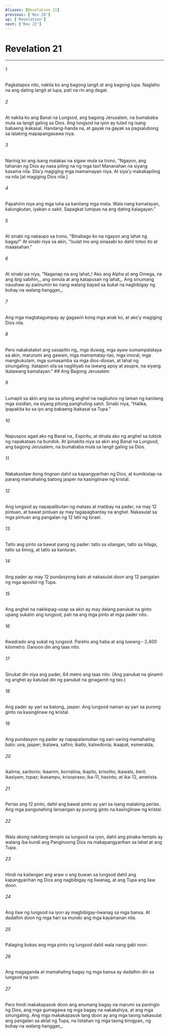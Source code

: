 ```yaml
---
Aliases: [Revelation 21]
previous: ['Rev 20']
up: ['Revelation']
next: ['Rev 22']
---
```

# Revelation 21

***






















###### 1 










Pagkatapos nito, nakita ko ang bagong langit at ang bagong lupa. Naglaho na ang dating langit at lupa, pati na rin ang dagat. 





















###### 2 










At nakita ko ang Banal na Lungsod, ang bagong Jerusalem, na bumababa mula sa langit galing sa Dios. Ang lungsod na iyon ay tulad ng isang babaeng ikakasal. Handang-handa na, at gayak na gayak sa pagsalubong sa lalaking mapapangasawa niya. 





















###### 3 










Narinig ko ang isang malakas na sigaw mula sa trono, "Ngayon, ang tahanan ng Dios ay nasa piling na ng mga tao! Mananahan na siyang kasama nila. Silaʼy magiging mga mamamayan niya. At siyaʼy makakapiling na nila [at magiging Dios nila.] 





















###### 4 










Papahirin niya ang mga luha sa kanilang mga mata. Wala nang kamatayan, kalungkutan, iyakan o sakit. Sapagkat lumipas na ang dating kalagayan." 





















###### 5 










At sinabi ng nakaupo sa trono, "Binabago ko na ngayon ang lahat ng bagay!" At sinabi niya sa akin, "Isulat mo ang sinasabi ko dahil totoo ito at maaasahan." 





















###### 6 










At sinabi pa niya, "Naganap na ang lahat_! Ako ang Alpha at ang Omega, na ang ibig sabihin,_ ang simula at ang katapusan ng lahat_. Ang sinumang nauuhaw ay paiinumin ko nang walang bayad sa bukal na nagbibigay ng buhay na walang hanggan_. 





















###### 7 










Ang mga magtatagumpay ay gagawin kong mga anak ko, at akoʼy magiging Dios nila. 





















###### 8 










Pero nakakatakot ang sasapitin ng_ mga duwag, mga ayaw sumampalataya sa akin, marurumi ang gawain, mga mamamatay-tao, mga imoral, mga mangkukulam, mga sumasamba sa mga dios-diosan, at lahat ng sinungaling. Itatapon sila sa nagliliyab na lawang apoy at asupre, na siyang ikalawang kamatayan." ## Ang Bagong Jerusalem 





















###### 9 










Lumapit sa akin ang isa sa pitong anghel na nagbuhos ng laman ng kanilang mga sisidlan, na siyang pitong panghuling salot. Sinabi niya, "Halika, ipapakita ko sa iyo ang babaeng ikakasal sa Tupa." 





















###### 10 










Napuspos agad ako ng Banal na_ Espiritu, at dinala ako ng anghel sa tuktok ng napakataas na bundok. At ipinakita niya sa akin ang Banal na Lungsod, ang bagong Jerusalem, na bumababa mula sa langit galing sa Dios. 





















###### 11 










Nakakasilaw itong tingnan dahil sa kapangyarihan ng Dios, at kumikislap na parang mamahaling batong jasper na kasinglinaw ng kristal. 





















###### 12 










Ang lungsod ay napapalibutan ng mataas at matibay na pader, na may 12 pintuan, at bawat pintuan ay may tagapagbantay na anghel. Nakasulat sa mga pintuan ang pangalan ng 12 lahi ng Israel. 





















###### 13 










Tatlo ang pinto sa bawat panig ng pader: tatlo sa silangan, tatlo sa hilaga, tatlo sa timog, at tatlo sa kanluran. 





















###### 14 










Ang pader ay may 12 pundasyong bato at nakasulat doon ang 12 pangalan ng mga apostol ng Tupa. 





















###### 15 










Ang anghel na nakikipag-usap sa akin ay may dalang panukat na ginto upang sukatin ang lungsod, pati na ang mga pinto at mga pader nito. 





















###### 16 










Kwadrado ang sukat ng lungsod. Pareho ang haba at ang luwang – 2,400 kilometro. Ganoon din ang taas nito. 





















###### 17 










Sinukat din niya ang pader, 64 metro ang taas nito. (Ang panukat na ginamit ng anghel ay katulad din ng panukat na ginagamit ng tao.) 





















###### 18 










Ang pader ay yari sa batong_ jasper. Ang lungsod naman ay yari sa purong ginto na kasinglinaw ng kristal. 





















###### 19 










Ang pundasyon ng pader ay napapalamutian ng sari-saring mamahaling bato: una, jasper; ikalawa, safiro; ikatlo, kalsedonia; ikaapat, esmeralda; 





















###### 20 










ikalima, sardonix; ikaanim, kornalina; ikapito, krisolito; ikawalo, beril; ikasiyam, topaz; ikasampu, krisopraso; ika-11, hasinto; at ika-12, ametista. 





















###### 21 










Perlas ang 12 pinto, dahil ang bawat pinto ay yari sa isang malaking perlas. Ang mga pangunahing lansangan ay purong ginto na kasinglinaw ng kristal. 





















###### 22 










Wala akong nakitang templo sa lungsod na iyon, dahil ang pinaka-templo ay walang iba kundi ang Panginoong Dios na makapangyarihan sa lahat at ang Tupa. 





















###### 23 










Hindi na kailangan ang araw o ang buwan sa lungsod dahil ang kapangyarihan ng Dios ang nagbibigay ng liwanag, at ang Tupa ang ilaw doon. 





















###### 24 










Ang ilaw ng lungsod na iyon ay magbibigay-liwanag sa mga bansa. At dadalhin doon ng mga hari sa mundo ang mga kayamanan nila. 





















###### 25 










Palaging bukas ang mga pinto ng lungsod dahil wala nang gabi roon. 





















###### 26 










Ang magaganda at mamahaling bagay ng mga bansa ay dadalhin din sa lungsod na iyon. 





















###### 27 










Pero hindi makakapasok doon ang anumang bagay na marumi sa paningin ng Dios, ang mga gumagawa ng mga bagay na nakakahiya, at ang mga sinungaling. Ang mga makakapasok lang doon ay ang mga taong nakasulat ang pangalan sa aklat ng Tupa, na listahan ng mga taong binigyan_ ng buhay na walang hanggan_.

